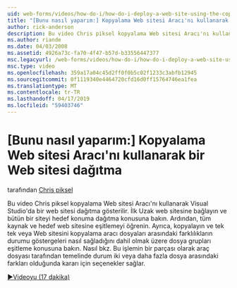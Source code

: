 ```yaml
---
uid: web-forms/videos/how-do-i/how-do-i-deploy-a-web-site-using-the-copy-web-site-tool
title: "[Bunu nasıl yaparım:] Kopyalama Web sitesi Aracı'nı kullanarak bir Web sitesi dağıtma | Microsoft Docs"
author: rick-anderson
description: Bu video Chris piksel kopyalama Web sitesi Aracı'nı kullanarak Visual Studio'da bir web sitesi dağıtma gösterilir. Uzak web sitesine bağlanma ilk bakın ve...
ms.author: riande
ms.date: 04/03/2008
ms.assetid: 4926a73c-fa70-4f47-b57d-b33556447377
msc.legacyurl: /web-forms/videos/how-do-i/how-do-i-deploy-a-web-site-using-the-copy-web-site-tool
msc.type: video
ms.openlocfilehash: 359a17a04c45d2ff0f0b5c02f1233c3abfb12945
ms.sourcegitcommit: 0f1119340e4464720cfd16d0ff15764746ea1fea
ms.translationtype: MT
ms.contentlocale: tr-TR
ms.lasthandoff: 04/17/2019
ms.locfileid: "59403746"
---
```

# <a name="how-do-i-deploy-a-web-site-using-the-copy-web-site-tool"></a>[Bunu nasıl yaparım:] Kopyalama Web sitesi Aracı'nı kullanarak bir Web sitesi dağıtma

tarafından [Chris piksel](https://twitter.com/chrispels)

Bu video Chris piksel kopyalama Web sitesi Aracı'nı kullanarak Visual Studio'da bir web sitesi dağıtma gösterilir. İlk Uzak web sitesine bağlayın ve bütün bir siteyi hedef konuma dağıtma konusuna bakın. Ardından, tüm kaynak ve hedef web sitesine eşitlemeyi öğrenin. Ayrıca, kopyalayın ve tek tek veya Web sitesini kopyalama aracı dosyaları arasındaki farklılıkların durumu göstergeleri nasıl sağladığını dahil olmak üzere dosya grupları eşitleme konusuna bakın. Nasıl bkz. Bu işlemin bir parçası olarak araç dosyası tarafından temelinde durum iki veya daha fazla dosya arasındaki farkları olduğunda kararı için seçenekler sağlar.

[&#9654;Videoyu (17 dakika)](https://channel9.msdn.com/Blogs/ASP-NET-Site-Videos/how-do-i-deploy-a-web-site-using-the-copy-web-site-tool)
